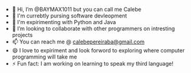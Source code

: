 - 👋 Hi, I’m @BAYMAX1011 but you can call me Calebe
- 👋 I'm currebtly pursing software devleopment
- 🌱 I'm expirimenting with Python and Java
- 💞️ I’m looking to collaborate with other programmers on intresting projects
- 📫 You can reach me @ calebepereiraba@gmail.com
- 😄 I love to expiriment and look forword to exploring where computer programming will take me
- ⚡ Fun fact: I am working on learning to speak my third language!
